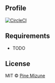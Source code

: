 ## Profile
[![CircleCI](https://circleci.com/gh/pine/profile-website/tree/main.svg?style=shield)](https://circleci.com/gh/pine/profile-website/tree/main)

## Requirements
- TODO

## License
MIT &copy; [Pine Mizune](https://profile.pine.moe/)
